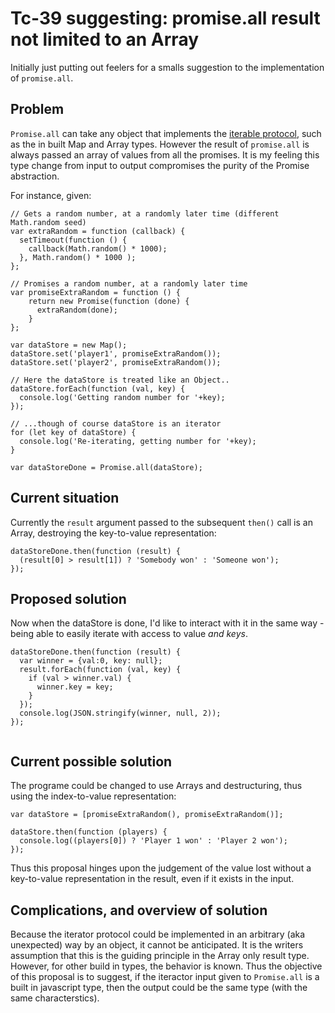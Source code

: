 # Tc-39 suggesting: promise.all result not limited to an Array

Initially just putting out feelers for a smalls suggestion to the implementation of `promise.all`.

## Problem

`Promise.all` can take any object that implements the [iterable protocol](https://developer.mozilla.org/en-US/docs/Web/JavaScript/Reference/Iteration_protocols), such as the in built Map and Array types. However the result of `promise.all` is always passed an array of values from all the promises. It is my feeling this type change from input to output compromises the purity of the Promise abstraction.

For instance, given:

```
// Gets a random number, at a randomly later time (different Math.random seed)
var extraRandom = function (callback) {
  setTimeout(function () {
    callback(Math.random() * 1000);
  }, Math.random() * 1000 );
};

// Promises a random number, at a randomly later time
var promiseExtraRandom = function () {
    return new Promise(function (done) {
      extraRandom(done);
    }
};

var dataStore = new Map();
dataStore.set('player1', promiseExtraRandom());
dataStore.set('player2', promiseExtraRandom());

// Here the dataStore is treated like an Object..
dataStore.forEach(function (val, key) {
  console.log('Getting random number for '+key);
});

// ...though of course dataStore is an iterator
for (let key of dataStore) {
  console.log('Re-iterating, getting number for '+key);
}

var dataStoreDone = Promise.all(dataStore);

```


## Current situation

Currently the `result` argument passed to the subsequent `then()` call is an Array, destroying the key-to-value representation:

```
dataStoreDone.then(function (result) {
  (result[0] > result[1]) ? 'Somebody won' : 'Someone won');
});
```

## Proposed solution

Now when the dataStore is done, I'd like to interact with it in the same way - being able to easily iterate with access to value _and keys_.

```
dataStoreDone.then(function (result) {
  var winner = {val:0, key: null};
  result.forEach(function (val, key) {
    if (val > winner.val) {
      winner.key = key;
    }
  });
  console.log(JSON.stringify(winner, null, 2));
});
    
```

## Current possible solution

The programe could be changed to use Arrays and destructuring, thus using the index-to-value representation:

```
var dataStore = [promiseExtraRandom(), promiseExtraRandom()];

dataStore.then(function (players) {
  console.log((players[0]) ? 'Player 1 won' : 'Player 2 won');
});
```

Thus this proposal hinges upon the judgement of the value lost without a key-to-value representation in the result, even if it exists in the input.

## Complications, and overview of solution

Because the iterator protocol could be implemented in an arbitrary (aka unexpected) way by an object, it cannot be anticipated. It is the writers assumption that this is the guiding principle in the Array only result type. However, for other build in types, the behavior is known. Thus the objective of this proposal is to suggest, if the iteractor input given to `Promise.all` is a built in javascript type, then the output could be the same type (with the same characterstics).

